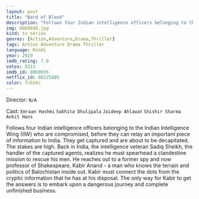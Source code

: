 ```yaml
---
layout: post
title: "Bard of Blood"
description: "Follows four Indian intelligence officers belonging to the Indian Intelligence Wing (IIW) who are compromised, before they can relay an important piece of information to India. They get captured and are about to be decapitated. The stakes are high. Back in India, the intelligence veteran Sadiq Sheikh, the handler of the captured agents, realizes he must spearhead a clandestine mission to rescue his men. He reaches out to a former spy and now professor of Shakespeare, Kabir Anand - a man who knows the terrain and politics of Baloch.."
img: 8069036.jpg
kind: tv series
genres: [Action,Adventure,Drama,Thriller]
tags: Action Adventure Drama Thriller 
language: Hindi
year: 2019
imdb_rating: 7.0
votes: 8313
imdb_id: 8069036
netflix_id: 80225885
color: 7c616c
---
```

Director: `N/A`  

Cast: `Emraan Hashmi` `Sobhita Dhulipala` `Jaideep Ahlawat` `Shishir Sharma` `Ankit Hans` 

Follows four Indian intelligence officers belonging to the Indian Intelligence Wing (IIW) who are compromised, before they can relay an important piece of information to India. They get captured and are about to be decapitated. The stakes are high. Back in India, the intelligence veteran Sadiq Sheikh, the handler of the captured agents, realizes he must spearhead a clandestine mission to rescue his men. He reaches out to a former spy and now professor of Shakespeare, Kabir Anand - a man who knows the terrain and politics of Balochistan inside out. Kabir must connect the dots from the cryptic information that he has at his disposal. The only way for Kabir to get the answers is to embark upon a dangerous journey and complete unfinished business.